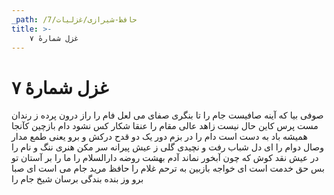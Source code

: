 ```yaml
---
_path: /حافظ-شیرازی/غزلیات/7
title: >-
    غزل شمارهٔ ۷
---
```

# غزل شمارهٔ ۷

صوفی بیا که آینه صافیست جام را
تا بنگری صفای می لعل فام را
راز درون پرده ز رندان مست پرس
کاین حال نیست زاهد عالی مقام را
عنقا شکار کس نشود دام بازچین
کآنجا همیشه باد به دست است دام را
در بزم دور یک دو قدح درکش و برو
یعنی طمع مدار وصال دوام را
ای دل شباب رفت و نچیدی گلی ز عیش
پیرانه سر مکن هنری ننگ و نام را
در عیش نقد کوش که چون آبخور نماند
آدم بهشت روضه دارالسلام را
ما را بر آستان تو بس حق خدمت است
ای خواجه بازبین به ترحم غلام را
حافظ مرید جام می است ای صبا برو
وز بنده بندگی برسان شیخ جام را
